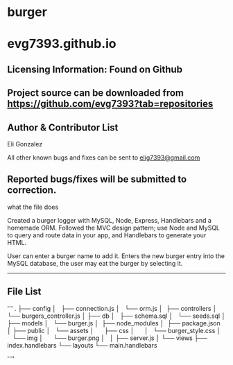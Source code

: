 # burger
# evg7393.github.io

Licensing Information: Found on Github
---
Project source can be downloaded from https://github.com/evg7393?tab=repositories
----

Author & Contributor List
---------
Eli Gonzalez

All other known bugs and fixes can be sent to elig7393@gmail.com

Reported bugs/fixes will be submitted to correction.
----

what the file does

Created a burger logger with MySQL, Node, Express, Handlebars and a homemade ORM. Followed  the MVC design pattern; use Node and MySQL to query and route data in your app, and Handlebars to generate your HTML.

User can enter a burger name to add it. Enters the new burger entry into the MySQL database, the user may eat the burger by selecting it.

----

File List
----------
'''
.
├── config
│   ├── connection.js
│   └── orm.js
│ 
├── controllers
│   └── burgers_controller.js
│
├── db
│   ├── schema.sql
│   └── seeds.sql
│
├── models
│   └── burger.js
│ 
├── node_modules
│ 
├── package.json
│
├── public
│   └── assets
│       ├── css
│       │   └── burger_style.css
│       └── img
│           └── burger.png
│   
│
├── server.js
│
└── views
    ├── index.handlebars
    └── layouts
        └── main.handlebars


''''
